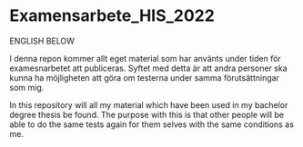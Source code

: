 # Examensarbete_HIS_2022

ENGLISH BELOW

I denna repon kommer allt eget material som har använts under tiden för examesnarbetet att publiceras. Syftet med detta är att andra personer ska kunna ha möjligheten att göra om testerna under samma förutsättningar som mig. 

In this repository will all my material which have been used in my bachelor degree thesis be found. The purpose with this is that other people will be able to do the same tests again for them selves with the same conditions as me. 
